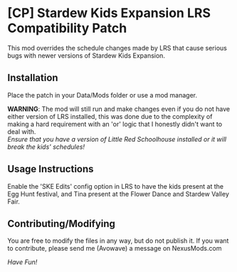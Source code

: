 # [CP] Stardew Kids Expansion LRS Compatibility Patch

This mod overrides the schedule changes made by LRS that cause serious bugs with newer versions of Stardew Kids Expansion.

## Installation

Place the patch in your Data/Mods folder or use a mod manager.

**WARNING**:
The mod will still run and make changes even if you do not have either version of LRS installed, this was done due to the complexity of making a hard requirement with an 'or' logic that I honestly didn't want to deal with.  
*Ensure that you have a version of Little Red Schoolhouse installed or it will break the kids' schedules!*

## Usage Instructions

Enable the 'SKE Edits' config option in LRS to have the kids present at the Egg Hunt festival, and Tina present at the Flower Dance and Stardew Valley Fair.

## Contributing/Modifying

You are free to modify the files in any way, but do not publish it. If you want to contribute, please send me (Avowave) a message on NexusMods.com

*Have Fun!*
